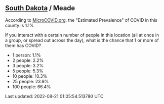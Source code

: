 
## [South Dakota](/united-states/south-dakota) / Meade

According to [MicroCOVID.org](http://microcovid.org),
the "Estimated Prevalence" of COVID in this county is 1.1%

If you interact with a certain number of people in this location
(all at once in a group, or spread out across the day), what is the chance that
1 or more of them has COVID?

- 1 person: 1.1%
- 2 people: 2.2%
- 3 people: 3.2%
- 5 people: 5.3%
- 10 people: 10.3%
- 25 people: 23.9%
- 100 people: 66.4%

Last updated: 2022-08-21 01:05:54.513780 UTC
